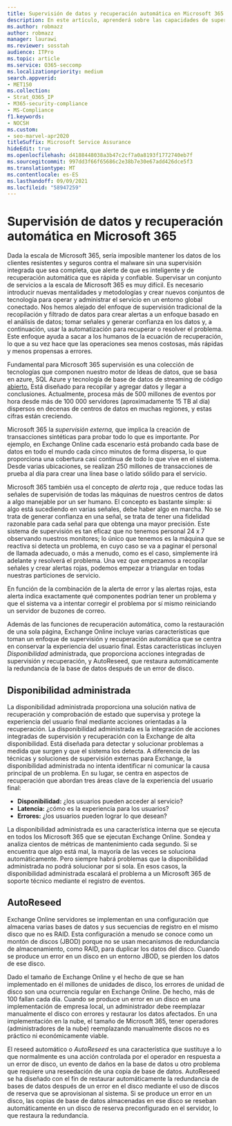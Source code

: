 ```yaml
---
title: Supervisión de datos y recuperación automática en Microsoft 365
description: En este artículo, aprenderá sobre las capacidades de supervisión y recuperación automática de Microsoft 365.
ms.author: robmazz
author: robmazz
manager: laurawi
ms.reviewer: sosstah
audience: ITPro
ms.topic: article
ms.service: O365-seccomp
ms.localizationpriority: medium
search.appverid:
- MET150
ms.collection:
- Strat_O365_IP
- M365-security-compliance
- MS-Compliance
f1.keywords:
- NOCSH
ms.custom:
- seo-marvel-apr2020
titleSuffix: Microsoft Service Assurance
hideEdit: true
ms.openlocfilehash: d4188448038a3b47c2cf7a0a8193f1772740eb7f
ms.sourcegitcommit: 997dd3f66f65686c2e38b7e30e67add426dce5f3
ms.translationtype: MT
ms.contentlocale: es-ES
ms.lasthandoff: 09/09/2021
ms.locfileid: "58947259"
---
```

# <a name="data-monitoring-and-self-healing-in-microsoft-365"></a>Supervisión de datos y recuperación automática en Microsoft 365

Dada la escala de Microsoft 365, sería imposible mantener los datos de los clientes resistentes y seguros contra el malware sin una supervisión integrada que sea completa, que alerte de que es inteligente y de recuperación automática que es rápida y confiable. Supervisar un conjunto de servicios a la escala de Microsoft 365 es muy difícil. Es necesario introducir nuevas mentalidades y metodologías y crear nuevos conjuntos de tecnología para operar y administrar el servicio en un entorno global conectado. Nos hemos alejado del enfoque de supervisión tradicional de la recopilación y filtrado de datos para crear alertas a un enfoque basado en el análisis de datos; tomar señales y generar confianza en los datos y, a continuación, usar la automatización para recuperar o resolver el problema. Este enfoque ayuda a sacar a los humanos de la ecuación de recuperación, lo que a su vez hace que las operaciones sea menos costosas, más rápidas y menos propensas a errores. 

Fundamental para Microsoft 365 supervisión es una colección de tecnologías que componen nuestro motor de Ideas de datos, que se basa en azure, SQL Azure y tecnología de base de datos de streaming de código [abierto.](https://cassandra.apache.org/) Está diseñado para recopilar y agregar datos y llegar a conclusiones. Actualmente, procesa más de 500 millones de eventos por hora desde más de 100 000 servidores (aproximadamente 15 TB al día) dispersos en decenas de centros de datos en muchas regiones, y estas cifras están creciendo. 

Microsoft 365 la *supervisión externa,* que implica la creación de transacciones sintéticas para probar todo lo que es importante. Por ejemplo, en Exchange Online cada escenario está probando cada base de datos en todo el mundo cada cinco minutos de forma dispersa, lo que proporciona una cobertura casi continua de todo lo que vive en el sistema. Desde varias ubicaciones, se realizan 250 millones de transacciones de prueba al día para crear una línea base o latido sólido para el servicio. 

Microsoft 365 también usa el concepto de *alerta* roja , que reduce todas las señales de supervisión de todas las máquinas de nuestros centros de datos a algo manejable por un ser humano. El concepto es bastante simple: si algo está sucediendo en varias señales, debe haber algo en marcha. No se trata de generar confianza en una señal, se trata de tener una fidelidad razonable para cada señal para que obtenga una mayor precisión. Este sistema de supervisión es tan eficaz que no tenemos personal 24 x 7 observando nuestros monitores; lo único que tenemos es la máquina que se reactiva si detecta un problema, en cuyo caso se va a paginar el personal de llamada adecuado, o más a menudo, como es el caso, simplemente irá adelante y resolverá el problema. Una vez que empezamos a recopilar señales y crear alertas rojas, podemos empezar a triangular en todas nuestras particiones de servicio. 

En función de la combinación de la alerta de error y las alertas rojas, esta alerta indica exactamente qué componentes podrían tener un problema y que el sistema va a intentar corregir el problema por sí mismo reiniciando un servidor de buzones de correo. 

Además de las funciones de recuperación automática, como la restauración de una sola página, Exchange Online incluye varias características que toman un enfoque de supervisión y recuperación automática que se centra en conservar la experiencia del usuario final. Estas características incluyen *Disponibilidad* administrada, que proporciona acciones integradas de supervisión y recuperación, y AutoReseed, que restaura automáticamente la redundancia de la base de datos después de un error de disco. 

## <a name="managed-availability"></a>Disponibilidad administrada 

La disponibilidad administrada proporciona una solución nativa de recuperación y comprobación de estado que supervisa y protege la experiencia del usuario final mediante acciones orientadas a la recuperación. La disponibilidad administrada es la integración de acciones integradas de supervisión y recuperación con la Exchange de alta disponibilidad. Está diseñada para detectar y solucionar problemas a medida que surgen y que el sistema los detecta. A diferencia de las técnicas y soluciones de supervisión externas para Exchange, la disponibilidad administrada no intenta identificar ni comunicar la causa principal de un problema. En su lugar, se centra en aspectos de recuperación que abordan tres áreas clave de la experiencia del usuario final:

- **Disponibilidad:** ¿los usuarios pueden acceder al servicio? 
- **Latencia:** ¿cómo es la experiencia para los usuarios? 
- **Errores:** ¿los usuarios pueden lograr lo que desean? 

La disponibilidad administrada es una característica interna que se ejecuta en todos los Microsoft 365 que se ejecutan Exchange Online. Sondea y analiza cientos de métricas de mantenimiento cada segundo. Si se encuentra que algo está mal, la mayoría de las veces se soluciona automáticamente. Pero siempre habrá problemas que la disponibilidad administrada no podrá solucionar por sí sola. En esos casos, la disponibilidad administrada escalará el problema a un Microsoft 365 de soporte técnico mediante el registro de eventos.

## <a name="autoreseed"></a>AutoReseed

Exchange Online servidores se implementan en una configuración que almacena varias bases de datos y sus secuencias de registro en el mismo disco que no es RAID. Esta configuración a menudo  se conoce como un montón de discos (JBOD) porque no se usan mecanismos de redundancia de almacenamiento, como RAID, para duplicar los datos del disco. Cuando se produce un error en un disco en un entorno JBOD, se pierden los datos de ese disco. 

Dado el tamaño de Exchange Online y el hecho de que se han implementado en él millones de unidades de disco, los errores de unidad de disco son una ocurrencia regular en Exchange Online. De hecho, más de 100 fallan cada día. Cuando se produce un error en un disco en una implementación de empresa local, un administrador debe reemplazar manualmente el disco con errores y restaurar los datos afectados. En una implementación en la nube, el tamaño de Microsoft 365, tener operadores (administradores de la nube) reemplazando manualmente discos no es práctico ni económicamente viable. 

El reseed automático o *AutoReseed* es una característica que sustituye a lo que normalmente es una acción controlada por el operador en respuesta a un error de disco, un evento de daños en la base de datos u otro problema que requiere una reseedación de una copia de base de datos. AutoReseed se ha diseñado con el fin de restaurar automáticamente la redundancia de bases de datos después de un error en el disco mediante el uso de discos de reserva que se aprovisionan al sistema. Si se produce un error en un disco, las copias de base de datos almacenadas en ese disco se reseban automáticamente en un disco de reserva preconfigurado en el servidor, lo que restaura la redundancia. 